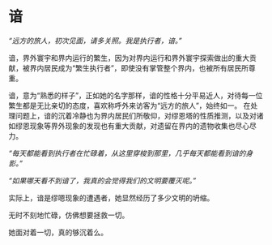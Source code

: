 # 谙

*“远方的旅人，初次见面，请多关照。我是执行者，谙。”*

谙，界外寰宇和界内运行的繁生，因为对界内运行和界外寰宇探索做出的重大贡献，被界内居民成为“繁生执行者”，即使没有掌管整个界内，也被所有居民所尊重。

谙，意为“熟悉的样子”，正如她的名字那样，谙的性格十分平易近人，对待每一位繁生都是无比亲切的态度，喜欢称呼外来访客为“远方的旅人”，始终如一。
在处理问题上，谙的沉着冷静也为界内居民们所敬仰，对缪恩塔的性质推测，以及对诸如缪恩现象等界外现象的发现也有重大贡献，对遗留在界内的遗物收集也尽心尽力。

*“每天都能看到执行者在忙碌着，从这里穿梭到那里，几乎每天都能看到谙的身影。”*

*“如果哪天看不到谙了，我真的会觉得我们的文明要覆灭呢。”*

实际上，谙是缪嗯现象的遭遇者，她显然经历了多少文明的坍缩。

无时不刻地忙碌，仿佛想要拯救一切。

她面对着一切，真的够沉着么。
